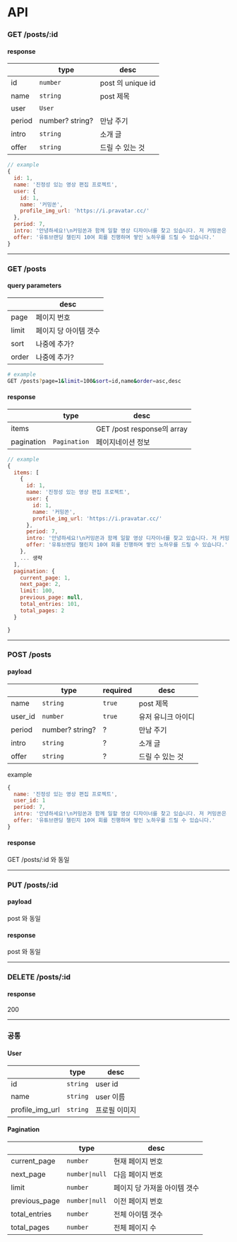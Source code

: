 # API

### GET /posts/:id

#### response

|        | type            | desc              |
| ------ | --------------- | ----------------- |
| id     | `number`        | post 의 unique id |
| name   | `string`        | post 제목         |
| user   | `User`          |                   |
| period | number? string? | 만남 주기         |
| intro  | `string`        | 소개 글           |
| offer  | `string`        | 드릴 수 있는 것   |

```js
// example
{
  id: 1,
  name: '진정성 있는 영상 편집 프로젝트',
  user: {
    id: 1,
    name: '커밍쏜',
    profile_img_url: 'https://i.pravatar.cc/'
  },
  period: 7,
  intro: '안녕하세요!\n커밍쏜과 함께 일할 영상 디자이너를 찾고 있습니다. 저 커밍쏜은 [유튜버 채널 이름] 채널을 운영하며 [채널 구독자 수]명 이상의 구독자를 보유한 유명한 크리에이터로, 퇴사 인터뷰 콘텐츠와 자기계발 영상으로 많은 사람들에게 영감을 주고 있습니다. 퇴사 후 자신만의 이야기를 그려 나가는 사람들의 이야기를 전달하고 싶으신 영상 디자이너 분들을 찾습니다.',
  offer: '유튜브랜딩 챌린지 10여 회를 진행하며 쌓인 노하우를 드릴 수 있습니다.'
}
```

---

### GET /posts

#### query parameters

|       | desc                  |
| ----- | --------------------- |
| page  | 페이지 번호           |
| limit | 페이지 당 아이템 갯수 |
| sort  | 나중에 추가?          |
| order | 나중에 추가?          |

```sh
# example
GET /posts?page=1&limit=100&sort=id,name&order=asc,desc
```

#### response

|            | type         | desc                       |
| ---------- | ------------ | -------------------------- |
| items      |              | GET /post response의 array |
| pagination | `Pagination` | 페이지네이션 정보          |

```js
// example
{
  items: [
    {
      id: 1,
      name: '진정성 있는 영상 편집 프로젝트',
      user: {
        id: 1,
        name: '커밍쏜',
        profile_img_url: 'https://i.pravatar.cc/'
      },
      period: 7,
      intro: '안녕하세요!\n커밍쏜과 함께 일할 영상 디자이너를 찾고 있습니다. 저 커밍쏜은 [유튜버 채널 이름] 채널을 운영하며 [채널 구독자 수]명 이상의 구독자를 보유한 유명한 크리에이터로, 퇴사 인터뷰 콘텐츠와 자기계발 영상으로 많은 사람들에게 영감을 주고 있습니다. 퇴사 후 자신만의 이야기를 그려 나가는 사람들의 이야기를 전달하고 싶으신 영상 디자이너 분들을 찾습니다.',
      offer: '유튜브랜딩 챌린지 10여 회를 진행하며 쌓인 노하우를 드릴 수 있습니다.'
    },
    ... 생략
  ],
  pagination: {
    current_page: 1,
    next_page: 2,
    limit: 100,
    previous_page: null,
    total_entries: 101,
    total_pages: 2
  }

}

```

---

### POST /posts

#### payload

|         | type            | required | desc               |
| ------- | --------------- | -------- | ------------------ |
| name    | `string`        | `true`   | post 제목          |
| user_id | `number`        | `true`   | 유저 유니크 아이디 |
| period  | number? string? | ?        | 만남 주기          |
| intro   | `string`        | ?        | 소개 글            |
| offer   | `string`        | ?        | 드릴 수 있는 것    |

example

```js
{
  name: '진정성 있는 영상 편집 프로젝트',
  user_id: 1
  period: 7,
  intro: '안녕하세요!\n커밍쏜과 함께 일할 영상 디자이너를 찾고 있습니다. 저 커밍쏜은 [유튜버 채널 이름] 채널을 운영하며 [채널 구독자 수]명 이상의 구독자를 보유한 유명한 크리에이터로, 퇴사 인터뷰 콘텐츠와 자기계발 영상으로 많은 사람들에게 영감을 주고 있습니다. 퇴사 후 자신만의 이야기를 그려 나가는 사람들의 이야기를 전달하고 싶으신 영상 디자이너 분들을 찾습니다.',
  offer: '유튜브랜딩 챌린지 10여 회를 진행하며 쌓인 노하우를 드릴 수 있습니다.'
}
```

#### response

GET /posts/:id 와 동일

---

### PUT /posts/:id

#### payload

post 와 동일

#### response

post 와 동일

---

### DELETE /posts/:id

#### response

200

---

### 공통

#### User

|                 | type     | desc          |
| --------------- | -------- | ------------- |
| id              | `string` | user id       |
| name            | `string` | user 이름     |
| profile_img_url | `string` | 프로필 이미지 |

#### Pagination

|               | type           | desc                         |
| ------------- | -------------- | ---------------------------- |
| current_page  | `number`       | 현재 페이지 번호             |
| next_page     | `number\|null` | 다음 페이지 번호             |
| limit         | `number`       | 페이지 당 가져올 아이템 갯수 |
| previous_page | `number\|null` | 이전 페이지 번호             |
| total_entries | `number`       | 전체 아이템 갯수             |
| total_pages   | `number`       | 전체 페이지 수               |
